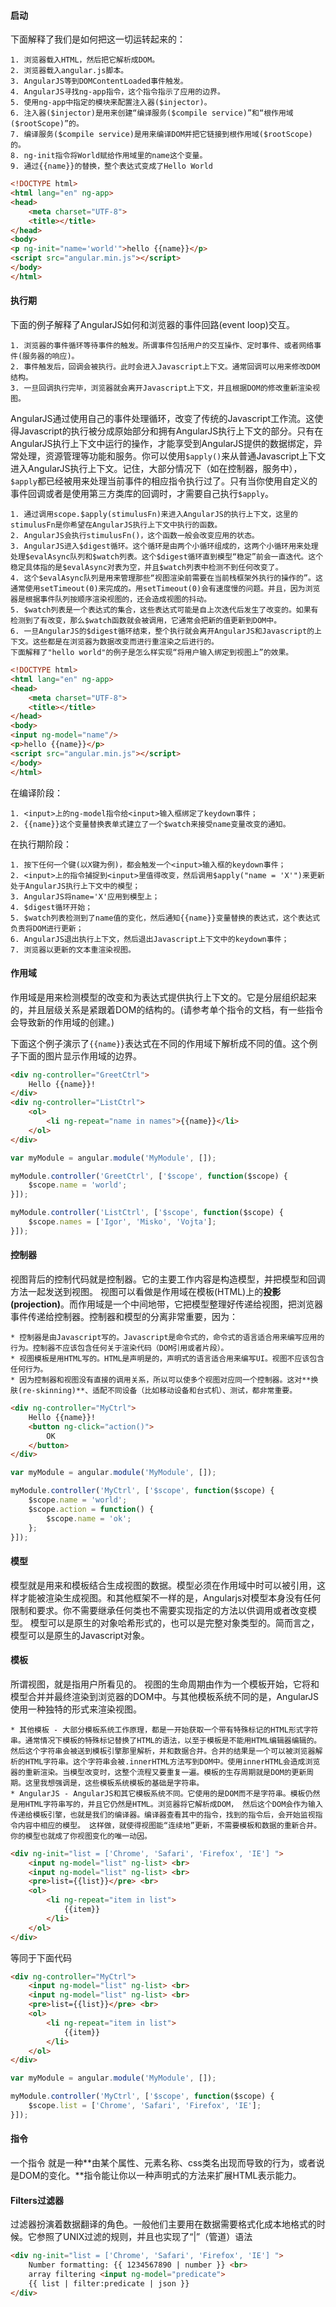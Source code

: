 #### 启动

下面解释了我们是如何把这一切运转起来的：

    1. 浏览器载入HTML，然后把它解析成DOM。
    2. 浏览器载入angular.js脚本。
    3. AngularJS等到DOMContentLoaded事件触发。
    4. AngularJS寻找ng-app指令，这个指令指示了应用的边界。
    5. 使用ng-app中指定的模块来配置注入器($injector)。
    6. 注入器($injector)是用来创建“编译服务($compile service)”和“根作用域($rootScope)”的。
    7. 编译服务($compile service)是用来编译DOM并把它链接到根作用域($rootScope)的。
    8. ng-init指令将World赋给作用域里的name这个变量。
    9. 通过{{name}}的替换，整个表达式变成了Hello World

```html
<!DOCTYPE html>
<html lang="en" ng-app>
<head>
    <meta charset="UTF-8">
    <title></title>
</head>
<body>
<p ng-init="name='world'">hello {{name}}</p>
<script src="angular.min.js"></script>
</body>
</html>
```

#### 执行期

下面的例子解释了AngularJS如何和浏览器的事件回路(event loop)交互。

    1. 浏览器的事件循环等待事件的触发。所谓事件包括用户的交互操作、定时事件、或者网络事件(服务器的响应)。
    2. 事件触发后，回调会被执行。此时会进入Javascript上下文。通常回调可以用来修改DOM结构。
    3. 一旦回调执行完毕，浏览器就会离开Javascript上下文，并且根据DOM的修改重新渲染视图。

AngularJS通过使用自己的事件处理循环，改变了传统的Javascript工作流。这使得Javascript的执行被分成原始部分和拥有AngularJS执行上下文的部分。只有在AngularJS执行上下文中运行的操作，才能享受到AngularJS提供的数据绑定，异常处理，资源管理等功能和服务。你可以使用`$apply()`来从普通Javascript上下文进入AngularJS执行上下文。记住，大部分情况下（如在控制器，服务中），`$apply`都已经被用来处理当前事件的相应指令执行过了。只有当你使用自定义的事件回调或者是使用第三方类库的回调时，才需要自己执行`$apply`。

    1. 通过调用scope.$apply(stimulusFn)来进入AngularJS的执行上下文，这里的stimulusFn是你希望在AngularJS执行上下文中执行的函数。
    2. AngularJS会执行stimulusFn()，这个函数一般会改变应用的状态。
    3. AngularJS进入$digest循环。这个循环是由两个小循环组成的，这两个小循环用来处理处理$evalAsync队列和$watch列表。这个$digest循环直到模型“稳定”前会一直迭代。这个稳定具体指的是$evalAsync对表为空，并且$watch列表中检测不到任何改变了。
    4. 这个$evalAsync队列是用来管理那些“视图渲染前需要在当前栈框架外执行的操作的”。这通常使用setTimeout(0)来完成的。用setTimeout(0)会有速度慢的问题。并且，因为浏览器是根据事件队列按顺序渲染视图的，还会造成视图的抖动。
    5. $watch列表是一个表达式的集合，这些表达式可能是自上次迭代后发生了改变的。如果有检测到了有改变，那么$watch函数就会被调用，它通常会把新的值更新到DOM中。
    6. 一旦AngularJS的$digest循环结束，整个执行就会离开AngularJS和Javascript的上下文。这些都是在浏览器为数据改变而进行重渲染之后进行的。
    下面解释了"hello world"的例子是怎么样实现“将用户输入绑定到视图上”的效果。

```html
<!DOCTYPE html>
<html lang="en" ng-app>
<head>
    <meta charset="UTF-8">
    <title></title>
</head>
<body>
<input ng-model="name"/>
<p>hello {{name}}</p>
<script src="angular.min.js"></script>
</body>
</html>
```

在编译阶段：

    1. <input>上的ng-model指令给<input>输入框绑定了keydown事件；
    2. {{name}}这个变量替换表单式建立了一个$watch来接受name变量改变的通知。

在执行期阶段：

    1. 按下任何一个键(以X键为例)，都会触发一个<input>输入框的keydown事件；
    2. <input>上的指令捕捉到<input>里值得改变，然后调用$apply("name = 'X'")来更新处于AngularJS执行上下文中的模型；
    3. AngularJS将name='X'应用到模型上；
    4. $digest循环开始；
    5. $watch列表检测到了name值的变化，然后通知{{name}}变量替换的表达式，这个表达式负责将DOM进行更新；
    6. AngularJS退出执行上下文，然后退出Javascript上下文中的keydown事件；
    7. 浏览器以更新的文本重渲染视图。

#### 作用域

作用域是用来检测模型的改变和为表达式提供执行上下文的。它是分层组织起来的，并且层级关系是紧跟着DOM的结构的。(请参考单个指令的文档，有一些指令会导致新的作用域的创建。)

下面这个例子演示了`{{name}}`表达式在不同的作用域下解析成不同的值。这个例子下面的图片显示作用域的边界。

```html
<div ng-controller="GreetCtrl">
    Hello {{name}}!
</div>
<div ng-controller="ListCtrl">
    <ol>
        <li ng-repeat="name in names">{{name}}</li>
    </ol>
</div>
```

```javascript
var myModule = angular.module('MyModule', []);

myModule.controller('GreetCtrl', ['$scope', function($scope) {
    $scope.name = 'world';
}]);

myModule.controller('ListCtrl', ['$scope', function($scope) {
    $scope.names = ['Igor', 'Misko', 'Vojta'];
}]);
```

#### 控制器

视图背后的控制代码就是控制器。它的主要工作内容是构造模型，并把模型和回调方法一起发送到视图。 视图可以看做是作用域在模板(HTML)上的**投影(projection)**。而作用域是一个中间地带，它把模型整理好传递给视图，把浏览器事件传递给控制器。控制器和模型的分离非常重要，因为：

    * 控制器是由Javascript写的。Javascript是命令式的，命令式的语言适合用来编写应用的行为。控制器不应该包含任何关于渲染代码（DOM引用或者片段）。
    * 视图模板是用HTML写的。HTML是声明是的，声明式的语言适合用来编写UI。视图不应该包含任何行为。
    * 因为控制器和视图没有直接的调用关系，所以可以使多个视图对应同一个控制器。这对**换肤(re-skinning)**、适配不同设备（比如移动设备和台式机）、测试，都非常重要。

```html
<div ng-controller="MyCtrl">
    Hello {{name}}!
    <button ng-click="action()">
        OK
    </button>
</div>
```

```javascript
var myModule = angular.module('MyModule', []);

myModule.controller('MyCtrl', ['$scope', function($scope) {
    $scope.name = 'world';
    $scope.action = function() {
        $scope.name = 'ok';
    };
}]);
```

#### 模型

模型就是用来和模板结合生成视图的数据。模型必须在作用域中时可以被引用，这样才能被渲染生成视图。和其他框架不一样的是，Angularjs对模型本身没有任何限制和要求。你不需要继承任何类也不需要实现指定的方法以供调用或者改变模型。 模型可以是原生的对象哈希形式的，也可以是完整对象类型的。简而言之，模型可以是原生的Javascript对象。

#### 模板

所谓视图，就是指用户所看见的。 视图的生命周期由作为一个模板开始，它将和模型合并并最终渲染到浏览器的DOM中。与其他模板系统不同的是，AngularJS使用一种独特的形式来渲染视图。

    * 其他模板 - 大部分模板系统工作原理，都是一开始获取一个带有特殊标记的HTML形式字符串。通常情况下模板的特殊标记替换了HTML的语法，以至于模板是不能用HTML编辑器编辑的。然后这个字符串会被送到模板引擎那里解析，并和数据合并。合并的结果是一个可以被浏览器解析的HTML字符串。这个字符串会被.innerHTML方法写到DOM中。使用innerHTML会造成浏览器的重新渲染。当模型改变时，这整个流程又要重复一遍。模板的生存周期就是DOM的更新周期。这里我想强调是，这些模板系统模板的基础是字符串。
    * AngularJS - AngularJS和其它模板系统不同。它使用的是DOM而不是字符串。模板仍然是用HTML字符串写的，并且它仍然是HTML。浏览器将它解析成DOM， 然后这个DOM会作为输入传递给模板引擎，也就是我们的编译器。编译器查看其中的指令，找到的指令后，会开始监视指令内容中相应的模型。 这样做，就使得视图能“连续地”更新，不需要模板和数据的重新合并。你的模型也就成了你视图变化的唯一动因。

```html
<div ng-init="list = ['Chrome', 'Safari', 'Firefox', 'IE'] ">
    <input ng-model="list" ng-list> <br>
    <input ng-model="list" ng-list> <br>
    <pre>list={{list}}</pre> <br>
    <ol>
        <li ng-repeat="item in list">
            {{item}}
        </li>
    </ol>
</div>
```

等同于下面代码

```html
<div ng-controller="MyCtrl">
    <input ng-model="list" ng-list> <br>
    <input ng-model="list" ng-list> <br>
    <pre>list={{list}}</pre> <br>
    <ol>
        <li ng-repeat="item in list">
            {{item}}
        </li>
    </ol>
</div>
```

```javascript
var myModule = angular.module('MyModule', []);

myModule.controller('MyCtrl', ['$scope', function($scope) {
    $scope.list = ['Chrome', 'Safari', 'Firefox', 'IE'];
}]);
```

#### 指令

一个指令 就是一种**由某个属性、元素名称、css类名出现而导致的行为，或者说是DOM的变化。**指令能让你以一种声明式的方法来扩展HTML表示能力。


#### Filters过滤器

过滤器扮演着数据翻译的角色。一般他们主要用在数据需要格式化成本地格式的时候。它参照了UNIX过滤的规则，并且也实现了“|”（管道）语法

```html
<div ng-init="list = ['Chrome', 'Safari', 'Firefox', 'IE'] ">
    Number formatting: {{ 1234567890 | number }} <br>
    array filtering <input ng-model="predicate">
    {{ list | filter:predicate | json }}
</div>
```
